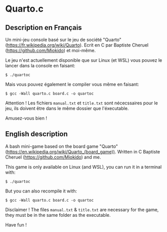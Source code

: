 # Quarto.c
## Description en Français
Un mini-jeu console basé sur le jeu de société "Quarto" (https://fr.wikipedia.org/wiki/Quarto). 
Ecrit en C par Baptiste Cheruel (https://github.com/Miokido) et moi-même.

Le jeu n'est actuellement disponible que sur Linux (et WSL) vous pouvez le lancer dans la console en faisant:

`$ ./quartoc`


Mais vous pouvez également le compiler vous même en faisant:

`$ gcc -Wall quarto.c board.c -o quartoc`


Attention ! Les fichiers `manual.txt` et `title.txt` sont nécecssaires pour le jeu, ils doivent être dans le même dossier que l'éxecutable.

Amusez-vous bien !





## English description
A bash mini-game based on the board game "Quarto" (https://en.wikipedia.org/wiki/Quarto_(board_game)). 
Written in C Baptiste Cheruel (https://github.com/Miokido) and me.

This game is only available on Linux (and WSL), you can run it in a terminal with:

`$ ./quartoc`


But you can also recompile it with:

`$ gcc -Wall quarto.c board.c -o quartoc`


Disclaimer ! The files `manual.txt` & `title.txt` are necessary for the game, they must be in the same folder as the executable.

Have fun !
